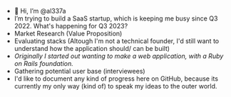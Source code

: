 - 👋 Hi, I’m @al337a
-  I’m trying to build a SaaS startup, which is keeping me busy since Q3 2022. What's happening for Q3 2023?
-  Market Research (Value Proposition) 
-  Evaluating stacks (Altough I'm not a technical founder, I'd still want to understand how the application should/ can be built)
-  *Originally I started out wanting to make a web application, with a Ruby on Rails foundation.*
-  Gathering potential user base (interviewees)
-  I'd like to document any kind of progress here on GitHub, because its currently my only way (kind of) to speak my ideas to the outer world.



<!---
al337a/al337a is a ✨ special ✨ repository because its `README.md` (this file) appears on your GitHub profile.
You can click the Preview link to take a look at your changes.
--->
